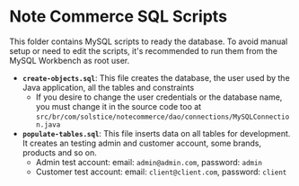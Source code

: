 # Note Commerce SQL Scripts
This folder contains MySQL scripts to ready the database. To avoid manual setup or need to edit the scripts, it's 
recommended to run them from the MySQL Workbench as root user.

- **`create-objects.sql`**: This file creates the database, the user used by the Java application, all the tables and constraints
  - If you desire to change the user credentials or the database name, you must change it in the source code too at 
  `src/br/com/solstice/notecommerce/dao/connections/MySQLConnection.java`
- **`populate-tables.sql`**: This file inserts data on all tables for development. 
It creates an testing admin and customer account, some brands, products and so on.
  - Admin test account: email: `admin@admin.com`, password: `admin`
  - Customer test account: email: `client@client.com`, password: `client`
